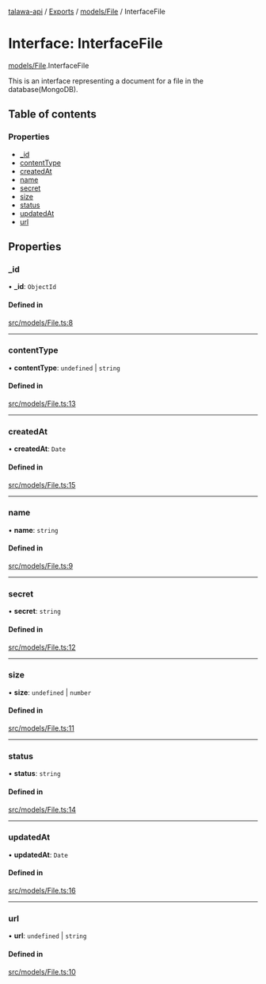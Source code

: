 [talawa-api](../README.md) / [Exports](../modules.md) / [models/File](../modules/models_File.md) / InterfaceFile

# Interface: InterfaceFile

[models/File](../modules/models_File.md).InterfaceFile

This is an interface representing a document for a file in the database(MongoDB).

## Table of contents

### Properties

- [\_id](models_File.InterfaceFile.md#_id)
- [contentType](models_File.InterfaceFile.md#contenttype)
- [createdAt](models_File.InterfaceFile.md#createdat)
- [name](models_File.InterfaceFile.md#name)
- [secret](models_File.InterfaceFile.md#secret)
- [size](models_File.InterfaceFile.md#size)
- [status](models_File.InterfaceFile.md#status)
- [updatedAt](models_File.InterfaceFile.md#updatedat)
- [url](models_File.InterfaceFile.md#url)

## Properties

### \_id

• **\_id**: `ObjectId`

#### Defined in

[src/models/File.ts:8](https://github.com/PalisadoesFoundation/talawa-api/blob/6295a23/src/models/File.ts#L8)

___

### contentType

• **contentType**: `undefined` \| `string`

#### Defined in

[src/models/File.ts:13](https://github.com/PalisadoesFoundation/talawa-api/blob/6295a23/src/models/File.ts#L13)

___

### createdAt

• **createdAt**: `Date`

#### Defined in

[src/models/File.ts:15](https://github.com/PalisadoesFoundation/talawa-api/blob/6295a23/src/models/File.ts#L15)

___

### name

• **name**: `string`

#### Defined in

[src/models/File.ts:9](https://github.com/PalisadoesFoundation/talawa-api/blob/6295a23/src/models/File.ts#L9)

___

### secret

• **secret**: `string`

#### Defined in

[src/models/File.ts:12](https://github.com/PalisadoesFoundation/talawa-api/blob/6295a23/src/models/File.ts#L12)

___

### size

• **size**: `undefined` \| `number`

#### Defined in

[src/models/File.ts:11](https://github.com/PalisadoesFoundation/talawa-api/blob/6295a23/src/models/File.ts#L11)

___

### status

• **status**: `string`

#### Defined in

[src/models/File.ts:14](https://github.com/PalisadoesFoundation/talawa-api/blob/6295a23/src/models/File.ts#L14)

___

### updatedAt

• **updatedAt**: `Date`

#### Defined in

[src/models/File.ts:16](https://github.com/PalisadoesFoundation/talawa-api/blob/6295a23/src/models/File.ts#L16)

___

### url

• **url**: `undefined` \| `string`

#### Defined in

[src/models/File.ts:10](https://github.com/PalisadoesFoundation/talawa-api/blob/6295a23/src/models/File.ts#L10)
